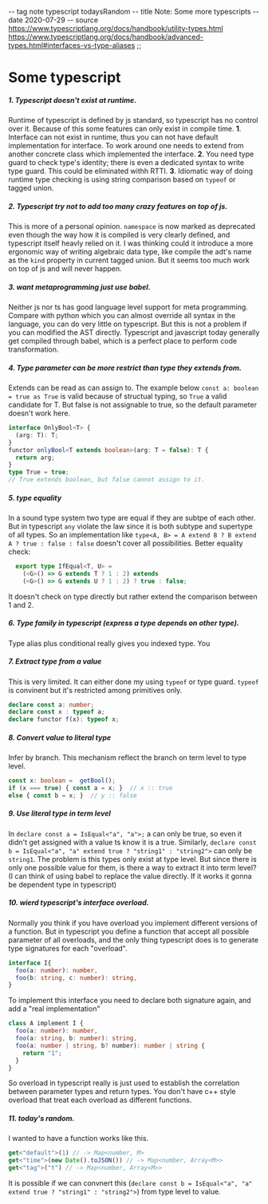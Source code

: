 -- tag note typescript todaysRandom
-- title Note: Some more typescripts
-- date 2020-07-29
-- source https://www.typescriptlang.org/docs/handbook/utility-types.html
          https://www.typescriptlang.org/docs/handbook/advanced-types.html#interfaces-vs-type-aliases
;;
# Some typescript
##### 1. Typescript doesn't exist at runtime.
Runtime of typescript is defined by js standard, so typescript has no control over it. Because of this some features can only exist in compile time.
__1__. Interface can not exist in runtime, thus you can not have default implementation for interface. To work around one needs to extend from another concrete class which implemented the interface.
__2__. You need type guard to check type's identity; there is even a dedicated syntax to write type guard. This could be eliminated withh RTTI.
__3__. Idiomatic way of doing runtime type checking is using string comparison based on `typeof` or tagged union.

##### 2. Typescript try not to add too many crazy features on top of js.
This is more of a personal opinion. `namespace` is now marked as deprecated even though the way how it is compiled is very clearly defined, and typescript itself heavly relied on it. I was thinking could it introduce a more ergonomic way of writing algebraic data type, like compile the adt's name as the `kind` property in current tagged union. But it seems too much work on top of js and will never happen.

##### 3. want metaprogramming just use babel.
Neither js nor ts has good language level support for meta programming. Compare with python which you can almost override all syntax in the language, you can do very little on typescript. But this is not a problem if you can modified the AST directly. Typescript and javascript today generally get compiled through babel, which is a perfect place to perform code transformation.

##### 4. Type parameter can be more restrict than type they extends from.
Extends can be read as can assign to. The example below `const a: boolean = true as True` is valid because of structual typing, so `True` a valid candidate for T. But false is not assignable to true, so the default parameter doesn't work here.
```typescript
interface OnlyBool<T> {
  (arg: T): T;
}
functor onlyBool<T extends boolean>(arg: T = false): T {
  return arg;
}
type True = true;
// True extends boolean, but false cannot assign to it.
```

##### 5. type equality
In a sound type system two type are equal if they are subtpe of each other. But in typescript `any` violate the law since it is both subtype and supertype of all types. So an implementation like `type<A, B> = A extend B ? B extend A ? true : false : false` doesn't cover all possibilities.
Better equality check:
```typescript
  export type IfEqual<T, U> =
    (<G>() => G extends T ? 1 : 2) extends
    (<G>() => G extends U ? 1 : 2) ? true : false;
```
It doesn't check on type directly but rather extend the comparison between 1 and 2.

##### 6. Type family in typescript (express a type depends on other type).
Type alias plus conditional really gives you indexed type. You

##### 7. Extract type from a value
This is very limited. It can either done my using `typeof` or type guard. `typeof` is convinent but it's restricted among primitives only.
```typescript
declare const a: number;
declare const x : typeof a;
declare functor f(x): typeof x;
```

##### 8. Convert value to literal type
Infer by branch. This mechanism reflect the branch on term level to type level.
```typescript
const x: boolean =  getBool();
if (x === true) { const a = x; }  // x :: true
else { const b = x; }  // y :: false
```

##### 9. Use literal type in term level
In `declare const a = IsEqual<"a", "a">;` a can only be true, so even it didn't get assigned with a value ts know it is a true. Similarly, `declare const b = IsEqual<"a", "a" extend true ? "string1" : "string2">` can only be `string1`.
The problem is this types only exist at type level. But since there is only one possible value for them, is there a way to extract it into term level? (I can think of using babel to replace the value directly. If it works it gonna be dependent type in typescript)

##### 10. wierd typescript's interface overload.
Normally you think if you have overload you implement different versions of a function. But in typescript you define a function that accept all possible parameter of all overloads, and the only thing typescript does is to generate type signatures for each "overload".
```typescript
interface I{
  foo(a: number): number,
  foo(b: string, c: number): string,
}
```
To implement this interface you need to declare both signature again, and add a "real implementation"
```typescript
class A implement I {
  foo(a: number): number,
  foo(a: string, b: number): string,
  foo(a: number | string, b? number): number | string {
    return "1";
  }
}
```
So overload in typescript really is just used to establish the correlation between parameter types and return types. You don't have c++ style overload that treat each overload as different functions.


##### 11. today's random.
I wanted to have a function works like this.
```typescript
get<"default">(1) // -> Map<number, M>
get<"time">(new Date().toJSON()) // -> Map<number, Array<M>>
get<"tag">("t") // -> Map<number, Array<M>>
```
It is possible if we can convnert this (`declare const b = IsEqual<"a", "a" extend true ? "string1" : "string2">`) from type level to value.
